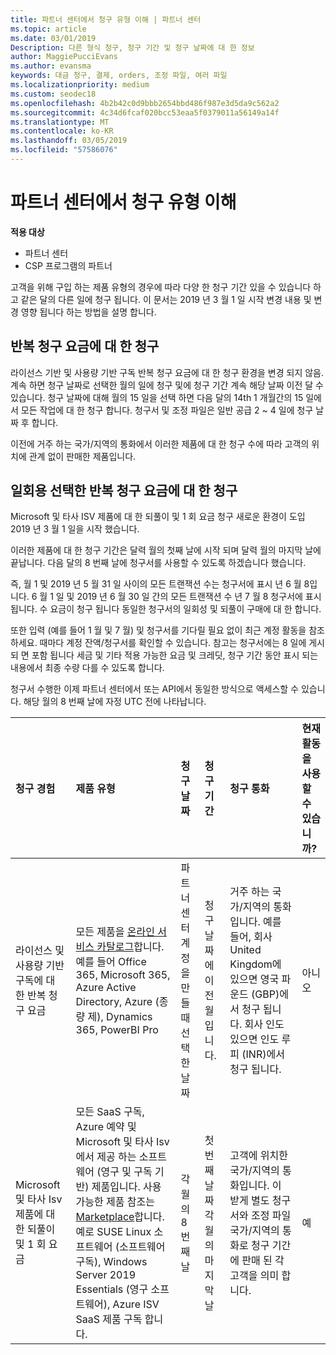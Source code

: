 ```yaml
---
title: 파트너 센터에서 청구 유형 이해 | 파트너 센터
ms.topic: article
ms.date: 03/01/2019
Description: 다른 형식 청구, 청구 기간 및 청구 날짜에 대 한 정보
author: MaggiePucciEvans
ms.author: evansma
keywords: 대금 청구, 결제, orders, 조정 파일, 여러 파일
ms.localizationpriority: medium
ms.custom: seodec18
ms.openlocfilehash: 4b2b42c0d9bbb2654bbd486f987e3d5da9c562a2
ms.sourcegitcommit: 4c34d6fcaf020bcc53eaa5f0379011a56149a14f
ms.translationtype: MT
ms.contentlocale: ko-KR
ms.lasthandoff: 03/05/2019
ms.locfileid: "57586076"
---
```

# <a name="understanding-the-types-of-billing-in-partner-center"></a>파트너 센터에서 청구 유형 이해

**적용 대상**

-  파트너 센터
-  CSP 프로그램의 파트너

고객을 위해 구입 하는 제품 유형의 경우에 따라 다양 한 청구 기간 있을 수 있습니다 하 고 같은 달의 다른 일에 청구 됩니다. 이 문서는 2019 년 3 월 1 일 시작 변경 내용 및 변경 영향 됩니다 하는 방법을 설명 합니다.

## <a name="billing-for-recurring-charges"></a>반복 청구 요금에 대 한 청구

라이선스 기반 및 사용량 기반 구독 반복 청구 요금에 대 한 청구 환경을 변경 되지 않음. 계속 하면 청구 날짜로 선택한 월의 일에 청구 및에 청구 기간 계속 해당 날짜 이전 달 수 있습니다. 청구 날짜에 대해 월의 15 일을 선택 하면 다음 달의 14th 1 개월간의 15 일에서 모든 작업에 대 한 청구 합니다. 청구서 및 조정 파일은 일반 공급 2 ~ 4 일에 청구 날짜 후 합니다.

이전에 거주 하는 국가/지역의 통화에서 이러한 제품에 대 한 청구 수에 따라 고객의 위치에 관계 없이 판매한 제품입니다.

## <a name="billing-for-one-time-and-select-recurring-charges"></a>일회용 선택한 반복 청구 요금에 대 한 청구

Microsoft 및 타사 ISV 제품에 대 한 되풀이 및 1 회 요금 청구 새로운 환경이 도입 2019 년 3 월 1 일을 시작 했습니다.

이러한 제품에 대 한 청구 기간은 달력 월의 첫째 날에 시작 되며 달력 월의 마지막 날에 끝납니다. 다음 달의 8 번째 날에 청구서를 사용할 수 있도록 하겠습니다 했습니다. 

즉, 월 1 및 2019 년 5 월 31 일 사이의 모든 트랜잭션 수는 청구서에 표시 년 6 월 8입니다. 6 월 1 일 및 2019 년 6 월 30 일 간의 모든 트랜잭션 수 년 7 월 8 청구서에 표시 됩니다. 수 요금이 청구 됩니다 동일한 청구서의 일회성 및 되풀이 구매에 대 한 합니다. 

또한 입력 (예를 들어 1 월 및 7 월) 및 청구서를 기다릴 필요 없이 최근 계정 활동을 참조 하세요. 때마다 계정 잔액/청구서를 확인할 수 있습니다. 참고는 청구서에는 8 일에 게시 되 면 포함 됩니다 세금 및 기타 적용 가능한 요금 및 크레딧, 청구 기간 동안 표시 되는 내용에서 최종 수량 다를 수 있도록 합니다. 

청구서 수행한 이제 파트너 센터에서 또는 API에서 동일한 방식으로 액세스할 수 있습니다. 해당 월의 8 번째 날에 자정 UTC 전에 나타납니다. 

|**청구 경험**|**제품 유형**|**청구 날짜**|**청구 기간**|**청구 통화**|**현재 활동을 사용할 수 있습니까?**|
|:----------------|:--------------|:--------------|:--------------|:--------------|:--------------|
|라이선스 및 사용량 기반 구독에 대 한 반복 청구 요금 |모든 제품을 [온라인 서비스 카탈로그](https://partner.microsoft.com/commerce/preferredoffers/list)합니다. 예를 들어 Office 365, Microsoft 365, Azure Active Directory, Azure (종 량 제), Dynamics 365, PowerBI Pro |파트너 센터 계정을 만들 때 선택한 날짜 |청구 날짜에 이전 월입니다. |거주 하는 국가/지역의 통화입니다. 예를 들어, 회사 United Kingdom에 있으면 영국 파운드 (GBP)에서 청구 됩니다. 회사 인도 있으면 인도 루피 (INR)에서 청구 됩니다.  |아니오 |
|Microsoft 및 타사 Isv 제품에 대 한 되풀이 및 1 회 요금 |모든 SaaS 구독, Azure 예약 및 Microsoft 및 타사 Isv에서 제공 하는 소프트웨어 (영구 및 구독 기반) 제품입니다. 사용 가능한 제품 참조는 [Marketplace](https://partner.microsoft.com/commerce/sales?type=Any&category=Any)합니다. 예로 SUSE Linux 소프트웨어 (소프트웨어 구독), Windows Server 2019 Essentials (영구 소프트웨어), Azure ISV SaaS 제품 구독 합니다. |각 월의 8 번째 날 |첫 번째 날짜 각 월의 마지막 날 |고객에 위치한 국가/지역의 통화입니다. 이 받게 별도 청구서와 조정 파일 국가/지역의 통화로 청구 기간에 판매 된 각 고객을 의미 합니다. |예 |
